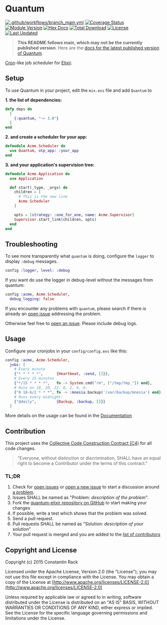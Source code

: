 # Quantum

[![.github/workflows/branch_main.yml](https://github.com/quantum-elixir/quantum-core/actions/workflows/branch_main.yml/badge.svg)](https://github.com/quantum-elixir/quantum-core/actions/workflows/branch_main.yml)
[![Coverage Status](https://coveralls.io/repos/quantum-elixir/quantum-core/badge.svg?branch=main)](https://coveralls.io/r/quantum-elixir/quantum-core?branch=main)
[![Module Version](https://img.shields.io/hexpm/v/quantum.svg)](https://hex.pm/packages/quantum)
[![Hex Docs](https://img.shields.io/badge/hex-docs-lightgreen.svg)](https://hexdocs.pm/quantum/)
[![Total Download](https://img.shields.io/hexpm/dt/quantum.svg)](https://hex.pm/packages/quantum)
[![License](https://img.shields.io/hexpm/l/quantum.svg)](https://github.com/quantum-elixir/quantum-core/blob/main/LICENSE)
[![Last Updated](https://img.shields.io/github/last-commit/quantum-elixir/quantum-core.svg)](https://github.com/quantum-elixir/quantum-core/commits/main)

> **This README follows main, which may not be the currently published version**. Here are the
[docs for the latest published version of Quantum](https://hexdocs.pm/quantum/readme.html).

[Cron](https://en.wikipedia.org/wiki/Cron)-like job scheduler for [Elixir](http://elixir-lang.org/).

## Setup

To use Quantum in your project, edit the `mix.exs` file and add `Quantum` to

**1. the list of dependencies:**
```elixir
defp deps do
  [
    {:quantum, "~> 3.0"}
  ]
end
```

**2. and create a scheduler for your app:**
```elixir
defmodule Acme.Scheduler do
  use Quantum, otp_app: :your_app
end
```

**3. and your application's supervision tree:**
```elixir
defmodule Acme.Application do
  use Application

  def start(_type, _args) do
    children = [
      # This is the new line
      Acme.Scheduler
    ]

    opts = [strategy: :one_for_one, name: Acme.Supervisor]
    Supervisor.start_link(children, opts)
  end
end
```

## Troubleshooting

To see more transparently what `quantum` is doing, configure the `logger` to display `:debug` messages.

```elixir
config :logger, level: :debug
```

If you want do use the logger in debug-level without the messages from quantum:

```elixir
config :acme, Acme.Scheduler,
  debug_logging: false
```

If you encounter any problems with `quantum`, please search if there is already an
  [open issue](https://github.com/quantum-elixir/quantum-core/issues) addressing the problem.

Otherwise feel free to [open an issue](https://github.com/quantum-elixir/quantum-core/issues/new). Please include debug logs.

## Usage

Configure your cronjobs in your `config/config.exs` like this:

```elixir
config :acme, Acme.Scheduler,
  jobs: [
    # Every minute
    {"* * * * *",      {Heartbeat, :send, []}},
    # Every 15 minutes
    {"*/15 * * * *",   fn -> System.cmd("rm", ["/tmp/tmp_"]) end},
    # Runs on 18, 20, 22, 0, 2, 4, 6:
    {"0 18-6/2 * * *", fn -> :mnesia.backup('/var/backup/mnesia') end},
    # Runs every midnight:
    {"@daily",         {Backup, :backup, []}}
  ]
```

More details on the usage can be found in the [Documentation](https://hexdocs.pm/quantum/configuration.html)

## Contribution

This project uses the [Collective Code Construction Contract (C4)](http://rfc.zeromq.org/spec:42/C4/) for all code changes.

> "Everyone, without distinction or discrimination, SHALL have an equal right to become a Contributor under the terms of this contract."

### TL;DR

1. Check for [open issues](https://github.com/quantum-elixir/quantum-core/issues) or [open a new issue](https://github.com/quantum-elixir/quantum-core/issues/new) to start a discussion around [a problem](https://www.youtube.com/watch?v=_QF9sFJGJuc).
2. Issues SHALL be named as "Problem: _description of the problem_".
3. Fork the [quantum-elixir repository on GitHub](https://github.com/quantum-elixir/quantum-core) to start making your changes
4. If possible, write a test which shows that the problem was solved.
5. Send a pull request.
6. Pull requests SHALL be named as "Solution: _description of your solution_"
7. Your pull request is merged and you are added to the [list of contributors](https://github.com/quantum-elixir/quantum-core/graphs/contributors)

## Copyright and License

Copyright (c) 2015 Constantin Rack

Licensed under the Apache License, Version 2.0 (the "License");
you may not use this file except in compliance with the License.
You may obtain a copy of the License at [http://www.apache.org/licenses/LICENSE-2.0](http://www.apache.org/licenses/LICENSE-2.0)

Unless required by applicable law or agreed to in writing, software
distributed under the License is distributed on an "AS IS" BASIS,
WITHOUT WARRANTIES OR CONDITIONS OF ANY KIND, either express or implied.
See the License for the specific language governing permissions and
limitations under the License.
